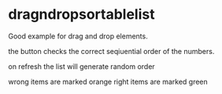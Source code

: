 # dragndropsortablelist

Good example for drag and drop elements. 

the button checks the correct seqiuential order of the numbers. 

on refresh the list will generate random order

wrong items are marked orange 
right items are marked green